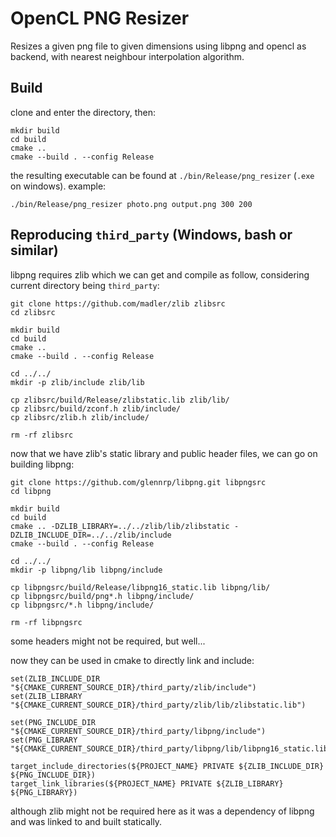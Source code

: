 # OpenCL PNG Resizer

Resizes a given png file to given dimensions using libpng and opencl as backend, with nearest neighbour interpolation algorithm.

## Build

clone and enter the directory, then:
```
mkdir build
cd build
cmake ..
cmake --build . --config Release
```

the resulting executable can be found at `./bin/Release/png_resizer` (`.exe` on windows).
example:
```
./bin/Release/png_resizer photo.png output.png 300 200
```

## Reproducing `third_party` (Windows, bash or similar)

libpng requires zlib which we can get and compile as follow, considering current directory being `third_party`:
```
git clone https://github.com/madler/zlib zlibsrc
cd zlibsrc

mkdir build
cd build
cmake ..
cmake --build . --config Release

cd ../../
mkdir -p zlib/include zlib/lib

cp zlibsrc/build/Release/zlibstatic.lib zlib/lib/
cp zlibsrc/build/zconf.h zlib/include/
cp zlibsrc/zlib.h zlib/include/

rm -rf zlibsrc
```

now that we have zlib's static library and public header files, we can go on building libpng:
```
git clone https://github.com/glennrp/libpng.git libpngsrc
cd libpng

mkdir build
cd build
cmake .. -DZLIB_LIBRARY=../../zlib/lib/zlibstatic -DZLIB_INCLUDE_DIR=../../zlib/include
cmake --build . --config Release

cd ../../
mkdir -p libpng/lib libpng/include

cp libpngsrc/build/Release/libpng16_static.lib libpng/lib/
cp libpngsrc/build/png*.h libpng/include/
cp libpngsrc/*.h libpng/include/

rm -rf libpngsrc
```
some headers might not be required, but well...

now they can be used in cmake to directly link and include:
```
set(ZLIB_INCLUDE_DIR "${CMAKE_CURRENT_SOURCE_DIR}/third_party/zlib/include")
set(ZLIB_LIBRARY "${CMAKE_CURRENT_SOURCE_DIR}/third_party/zlib/lib/zlibstatic.lib")

set(PNG_INCLUDE_DIR "${CMAKE_CURRENT_SOURCE_DIR}/third_party/libpng/include")
set(PNG_LIBRARY "${CMAKE_CURRENT_SOURCE_DIR}/third_party/libpng/lib/libpng16_static.lib")

target_include_directories(${PROJECT_NAME} PRIVATE ${ZLIB_INCLUDE_DIR} ${PNG_INCLUDE_DIR})
target_link_libraries(${PROJECT_NAME} PRIVATE ${ZLIB_LIBRARY} ${PNG_LIBRARY})
```

although zlib might not be required here as it was a dependency of libpng and was linked to and built statically.
